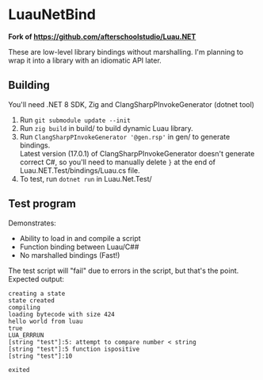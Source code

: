 # LuauNetBind

**Fork of https://github.com/afterschoolstudio/Luau.NET**

These are low-level library bindings without marshalling.
I'm planning to wrap it into a library with an idiomatic API later.

## Building
You'll need .NET 8 SDK, Zig and ClangSharpPInvokeGenerator (dotnet tool)

1. Run `git submodule update --init`
2. Run `zig build` in build/ to build dynamic Luau library.
3. Run `ClangSharpPInvokeGenerator '@gen.rsp'` in gen/ to generate bindings.  
   Latest version (17.0.1) of ClangSharpPInvokeGenerator doesn't generate correct C#, so you'll need to manually delete `}` at the end of Luau.NET.Test/bindings/Luau.cs file.
4. To test, run `dotnet run` in Luau.Net.Test/

## Test program
Demonstrates:
* Ability to load in and compile a script
* Function binding between Luau/C##
* No marshalled bindings (Fast!)

The test script will "fail" due to errors in the script, but that's the point.  
Expected output:
```
creating a state
state created
compiling
loading bytecode with size 424
hello world from luau
true
LUA_ERRRUN
[string "test"]:5: attempt to compare number < string
[string "test"]:5 function ispositive
[string "test"]:10

exited
```